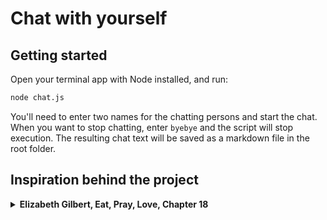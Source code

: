 # Chat with yourself

## Getting started

Open your terminal app with Node installed, and run:

```sh
node chat.js
```

You'll need to enter two names for the chatting persons and start the chat. When you want to stop chatting, enter `byebye` and the script will stop execution. The resulting chat text will be saved as a markdown file in the root folder.

## Inspiration behind the project

<details>
<summary><b>Elizabeth Gilbert, Eat, Pray, Love, Chapter 18</b></summary>

Or, rather — here I am. I am in Rome, and I am in trouble. The goons of Depression and Loneliness have barged into my life again, and I just took my last Wellbutrin three days ago. There are more pills in my bottom drawer, but I don't want them. I want to be free of them forever. But I don't want Depression or Loneliness around, either, so I don't know what to do, and I'm spiraling in panic, like I always spiral when I don't know what to do. So what I do for tonight is reach for my most private notebook, which I keep next to my bed in case I'm ever in emergency trouble. I open it up. I find the first blank page. I write:

“I need your help.”

Then I wait. After a little while, a response comes, in my own handwriting:

<em>I'm right here. What can I do for you?</em>

And here recommences my strangest and most secret conversation. Here, in this most private notebook, is where I talk to myself. I talk to that same voice I met that night on my bathroom floor when I first prayed to God in tears for help, when something (or somebody) had said, “Go back to bed, Liz.” In the years since then, I've found that voice again in times of code-orange distress, and have learned that the best way for me to reach it is written conversation. I've been surprised to find that I can almost always access that voice, too, no matter how black my anguish may be. Even during the worst of suffering, that calm, compassionate, affectionate and infinitely wise voice (who is maybe me, or maybe not exactly me) is always available for a conversation on paper at any time of day or night.

I've decided to let myself off the hook from worrying that conversing with myself on paper means I'm a schizo. Maybe the voice I am reaching for is God, or maybe it's my Guru speaking through me, or maybe it's the angel who was assigned to my case, or maybe it's my Highest Self, or maybe it is indeed just a construct of my subconscious, invented in order to protect me from my own torment. Saint Teresa called such divine internal voices “locutions” — words from the supernatural that enter the mind spontaneously, translated into your own language and offering you heavenly consolation. I do know what Freud would have said about such spiritual consolations, of course — that they are irrational and “deserve no trust. Experience teaches us that the world is no nursery.” I agree — the world isn't a nursery. But the very fact that this world is so challenging is exactly <em>why</em> you sometimes must reach out of its jurisdiction for help, appealing to a higher authority in order to find your comfort.

At the beginning of my spiritual experiment, I didn't always have such faith in this internal voice of wisdom. I remember once reaching for my private notebook in a bitter fury of rage and sorrow, and scrawling a message to my inner voice — to my divine interior comfort — that took up an entire page of capital letters:

“I DO NOT FUCKING BELIEVE IN YOU!!!!!!”

After a moment, still breathing heavily, I felt a clear pinpoint of light ignite within me, and then I found myself writing this amused and ever-calm reply:

<em>Who are you talking to, then?</em>

I haven't doubted its existence again since. So tonight I reach for that voice again. This is the first time I've done this since I came to Italy. What I write in my journal tonight is that I am weak and full of fear. I explain that Depression and Loneliness have shown up, and I'm scared they will never leave. I say that I don't want to take the drugs anymore, but I'm frightened I will have to. I'm terrified that I will never really pull my life together.

In response, somewhere from within me, rises a now-familiar presence, offering me all the certainties I have always wished another person would say to me when I was troubled. This is what I find myself writing to myself on the page:

<em>I'm here. I love you. I don't care if you need to stay up crying all night long, I will stay with you. If you need the medication again, go ahead and take it—I will love you through that, as well. If you don't need the medication, I will love you, too. There's nothing you can ever do to lose my love. I will protect you until you die, and after your death I will <u>still</u> protect you. I am stronger than Depression and I am braver than Loneliness and nothing will ever exhaust me.</em>

Tonight, this strange interior gesture of friendship—the lending of a hand from me to myself when nobody else is around to offer solace—reminds me of something that happened to me once in New York City. I walked into an office building one afternoon in hurry, dashed into the waiting elevator. As I rushed in, I caught an unexpected glimpse of myself in a security mirror's reflection. In that moment my brain did an odd thing — it fired off this split-second message: “Hey! You know her! That's a friend of yours!” And I actually ran forward toward my own reflection with a smile, ready to welcome that girl whose name I had lost but whose face was so familiar. In a flash instant, of course, I realized my mistake and laughed in embarrassment at my almost doglike confusion over how a mirror works. But for some reason that incident comes to mind again tonight during my sadness in Rome, and I find myself writing this comforting reminder at the bottom of the page:

<em>Never forget that once upon a time, in an unguarded moment, you recognized yourself as a friend.</em>

I fall asleep holding my notebook pressed against my chest, open to this most recent assurance. In the morning when I wake up, I can still smell a faint trace of Depression's lingering smoke, but he himself is nowhere to be seen. Somewhere during the night, he got up and left. And his buddy Loneliness beat it, too.

<em>Copyright © by Elizabeth Gilbert 2006</em>

</details>
